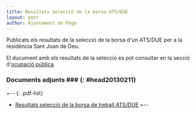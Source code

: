 ```yaml
---
title: Resultats Selecció de la borsa ATS/DUE
layout: post
author: Ajuntament de Pego
---
```

Publicats els resultats de la selecció de la borsa d'un ATS/DUE per a la residència Sant Joan de Deu.

El ducument amb els resultats de la selecció es pot consultar en la secció d'[ocupació pública](/serveis/ocupacio_publica.html)

### Documents adjunts ### {: #head20130211}

+-- {: .pdf-list}
* [Resultats selecció de la borsa de treball ATS/DUE](/pdf/personal/20130118_borsa_treball_ats/resultats_seleccio_borsa_treball.pdf)
=--